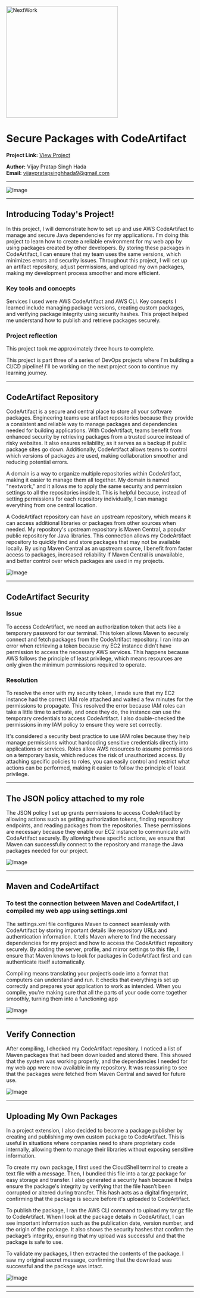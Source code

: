 <img src="https://cdn.prod.website-files.com/677c400686e724409a5a7409/6790ad949cf622dc8dcd9fe4_nextwork-logo-leather.svg" alt="NextWork" width="300" />

# Secure Packages with CodeArtifact

**Project Link:** [View Project](http://learn.nextwork.org/projects/aws-devops-codeartifact-updated)

**Author:** Vijay Pratap Singh Hada  
**Email:** vijaypratapsinghhada9@gmail.com

---

![Image](http://learn.nextwork.org/blissful_yellow_calm_donkey/uploads/aws-devops-codeartifact-updated_1d79e699)

---

## Introducing Today's Project!

In this project, I will demonstrate how to set up and use AWS CodeArtifact to manage and secure Java dependencies for my applications. I'm doing this project to learn how to create a reliable environment for my web app by using packages created by other developers. By storing these packages in CodeArtifact, I can ensure that my team uses the same versions, which minimizes errors and security issues. Throughout this project, I will set up an artifact repository, adjust permissions, and upload my own packages, making my development process smoother and more efficient.

### Key tools and concepts

Services I used were AWS CodeArtifact and AWS CLI. Key concepts I learned include managing package versions, creating custom packages, and verifying package integrity using security hashes. This project helped me understand how to publish and retrieve packages securely.

### Project reflection

This project took me approximately three hours to complete.



This project is part three of a series of DevOps projects where I'm building a CI/CD pipeline! I'll be working on the next project soon to continue my learning journey.



---

## CodeArtifact Repository

CodeArtifact is a secure and central place to store all your software packages. Engineering teams use artifact repositories because they provide a consistent and reliable way to manage packages and dependencies needed for building applications. With CodeArtifact, teams benefit from enhanced security by retrieving packages from a trusted source instead of risky websites. It also ensures reliability, as it serves as a backup if public package sites go down. Additionally, CodeArtifact allows teams to control which versions of packages are used, making collaboration smoother and reducing potential errors.

A domain is a way to organize multiple repositories within CodeArtifact, making it easier to manage them all together. My domain is named "nextwork," and it allows me to apply the same security and permission settings to all the repositories inside it. This is helpful because, instead of setting permissions for each repository individually, I can manage everything from one central location. 

A CodeArtifact repository can have an upstream repository, which means it can access additional libraries or packages from other sources when needed. My repository's upstream repository is Maven Central, a popular public repository for Java libraries. This connection allows my CodeArtifact repository to quickly find and store packages that may not be available locally. By using Maven Central as an upstream source, I benefit from faster access to packages, increased reliability if Maven Central is unavailable, and better control over which packages are used in my projects.

![Image](http://learn.nextwork.org/blissful_yellow_calm_donkey/uploads/aws-devops-codeartifact-updated_n4o5p6q7)

---

## CodeArtifact Security

### Issue

To access CodeArtifact, we need an authorization token that acts like a temporary password for our terminal. This token allows Maven to securely connect and fetch packages from the CodeArtifact repository. I ran into an error when retrieving a token because my EC2 instance didn't have permission to access the necessary AWS services. This happens because AWS follows the principle of least privilege, which means resources are only given the minimum permissions required to operate. 

### Resolution

To resolve the error with my security token, I made sure that my EC2 instance had the correct IAM role attached and waited a few minutes for the permissions to propagate. This resolved the error because IAM roles can take a little time to activate, and once they do, the instance can use the temporary credentials to access CodeArtifact. I also double-checked the permissions in my IAM policy to ensure they were set correctly.

It's considered a security best practice to use IAM roles because they help manage permissions without hardcoding sensitive credentials directly into applications or services. Roles allow AWS resources to assume permissions on a temporary basis, which reduces the risk of unauthorized access. By attaching specific policies to roles, you can easily control and restrict what actions can be performed, making it easier to follow the principle of least privilege.

---

## The JSON policy attached to my role

The JSON policy I set up grants permissions to access CodeArtifact by allowing actions such as getting authorization tokens, finding repository endpoints, and reading packages from the repositories. These permissions are necessary because they enable our EC2 instance to communicate with CodeArtifact securely. By allowing these specific actions, we ensure that Maven can successfully connect to the repository and manage the Java packages needed for our project. 

![Image](http://learn.nextwork.org/blissful_yellow_calm_donkey/uploads/aws-devops-codeartifact-updated_23rp7q8r9)

---

## Maven and CodeArtifact

### To test the connection between Maven and CodeArtifact, I compiled my web app using settings.xml

The settings.xml file configures Maven to connect seamlessly with CodeArtifact by storing important details like repository URLs and authentication information. It tells Maven where to find the necessary dependencies for my project and how to access the CodeArtifact repository securely. By adding the server, profile, and mirror settings to this file, I ensure that Maven knows to look for packages in CodeArtifact first and can authenticate itself automatically. 

Compiling means translating your project’s code into a format that computers can understand and run. It checks that everything is set up correctly and prepares your application to work as intended. When you compile, you're making sure that all the parts of your code come together smoothly, turning them into a functioning app

![Image](http://learn.nextwork.org/blissful_yellow_calm_donkey/uploads/aws-devops-codeartifact-updated_c17eace8)

---

## Verify Connection

After compiling, I checked my CodeArtifact repository. I noticed a list of Maven packages that had been downloaded and stored there. This showed that the system was working properly, and the dependencies I needed for my web app were now available in my repository. It was reassuring to see that the packages were fetched from Maven Central and saved for future use.

![Image](http://learn.nextwork.org/blissful_yellow_calm_donkey/uploads/aws-devops-codeartifact-updated_1d79e699)

---

## Uploading My Own Packages

In a project extension, I also decided to become a package publisher by creating and publishing my own custom package to CodeArtifact. This is useful in situations where companies need to share proprietary code internally, allowing them to manage their libraries without exposing sensitive information. 

To create my own package, I first used the CloudShell terminal to create a text file with a message. Then, I bundled this file into a tar.gz package for easy storage and transfer. I also generated a security hash because it helps ensure the package's integrity by verifying that the file hasn’t been corrupted or altered during transfer. This hash acts as a digital fingerprint, confirming that the package is secure before it's uploaded to CodeArtifact.

To publish the package, I ran the AWS CLI command to upload my tar.gz file to CodeArtifact. When I look at the package details in CodeArtifact, I can see important information such as the publication date, version number, and the origin of the package. It also shows the security hashes that confirm the package’s integrity, ensuring that my upload was successful and that the package is safe to use. 

To validate my packages, I then extracted the contents of the package. I saw my original secret message, confirming that the download was successful and the package was intact.

![Image](http://learn.nextwork.org/blissful_yellow_calm_donkey/uploads/aws-devops-codeartifact-updated_sm12-upload)

---

---
